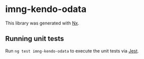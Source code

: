 # imng-kendo-odata

This library was generated with [Nx](https://nx.dev).

## Running unit tests

Run `ng test imng-kendo-odata` to execute the unit tests via [Jest](https://jestjs.io).
